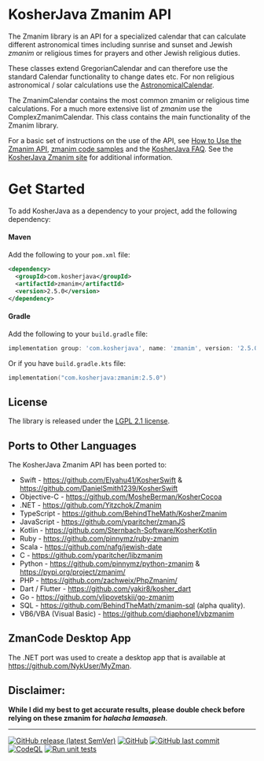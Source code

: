 KosherJava Zmanim API
=====================

The Zmanim library is an API for a specialized calendar that can calculate different astronomical
times including sunrise and sunset and Jewish _zmanim_ or religious times for prayers and other
Jewish religious duties.

These classes extend GregorianCalendar and can therefore
use the standard Calendar functionality to change dates etc. For non religious astronomical / solar
calculations use the [AstronomicalCalendar](./src/main/java/com/kosherjava/zmanim/AstronomicalCalendar.java).

The ZmanimCalendar contains the most common zmanim or religious time calculations. For a much more
extensive list of _zmanim_ use the ComplexZmanimCalendar.
This class contains the main functionality of the Zmanim library.

For a basic set of instructions on the use of the API, see [How to Use the Zmanim API](https://kosherjava.com/zmanim-project/how-to-use-the-zmanim-api/), [zmanim code samples](https://kosherjava.com/tag/code-sample/) and the [KosherJava FAQ](https://kosherjava.com/tag/faq/). See the <a href="https://kosherjava.com">KosherJava Zmanim site</a> for additional information.

# Get Started
To add KosherJava as a dependency to your project, add the following dependency:

#### Maven
Add the following to your `pom.xml` file:
```xml
<dependency>
  <groupId>com.kosherjava</groupId>
  <artifactId>zmanim</artifactId>
  <version>2.5.0</version>
</dependency>
```

#### Gradle
Add the following to your `build.gradle` file:
```groovy
implementation group: 'com.kosherjava', name: 'zmanim', version: '2.5.0'
```
Or if you have `build.gradle.kts` file:

```kotlin
implementation("com.kosherjava:zmanim:2.5.0")
```


License
-------
The library is released under the [LGPL 2.1 license](https://kosherjava.com/2011/05/09/kosherjava-zmanim-api-released-under-the-lgpl-license/).

Ports to Other Languages
------------------------
The KosherJava Zmanim API has been ported to:
* Swift - https://github.com/Elyahu41/KosherSwift & https://github.com/DanielSmith1239/KosherSwift
* Objective-C - https://github.com/MosheBerman/KosherCocoa
* .NET - https://github.com/Yitzchok/Zmanim
* TypeScript - https://github.com/BehindTheMath/KosherZmanim
* JavaScript - https://github.com/yparitcher/zmanJS
* Kotlin - https://github.com/Sternbach-Software/KosherKotlin
* Ruby - https://github.com/pinnymz/ruby-zmanim
* Scala - https://github.com/nafg/jewish-date
* C - https://github.com/yparitcher/libzmanim
* Python - https://github.com/pinnymz/python-zmanim & https://pypi.org/project/zmanim/
* PHP - https://github.com/zachweix/PhpZmanim/
* Dart / Flutter - https://github.com/yakir8/kosher_dart
* Go - https://github.com/vlipovetskii/go-zmanim
* SQL - https://github.com/BehindTheMath/zmanim-sql (alpha quality).
* VB6/VBA (Visual Basic) - https://github.com/diaphone1/vbzmanim

ZmanCode Desktop App
------------------------
The .NET port was used to create a desktop app that is available at https://github.com/NykUser/MyZman.

Disclaimer:
-----------
__While I did my best to get accurate results, please double check before relying on these zmanim for <em>halacha lemaaseh</em>__.

------------------------
[![GitHub release (latest SemVer)](https://img.shields.io/github/v/release/KosherJava/zmanim?color=eed6af&label=KosherJava&logo=github)](https://search.maven.org/artifact/com.kosherjava/zmanim)
[![GitHub](https://img.shields.io/github/license/KosherJava/zmanim?color=eed6af&logo=gnu)](https://github.com/KosherJava/zmanim/blob/master/LICENSE)
[![GitHub last commit](https://img.shields.io/github/last-commit/KosherJava/zmanim?logo=github)](https://github.com/KosherJava/zmanim/commits/master)
[![CodeQL](https://github.com/KosherJava/zmanim/actions/workflows/codeql-analysis.yml/badge.svg)](https://github.com/KosherJava/zmanim/actions/workflows/codeql-analysis.yml)
[![Run unit tests](https://github.com/KosherJava/zmanim/actions/workflows/pull_request_worklow.yml/badge.svg)](https://github.com/KosherJava/zmanim/actions/workflows/pull_request_worklow.yml)
